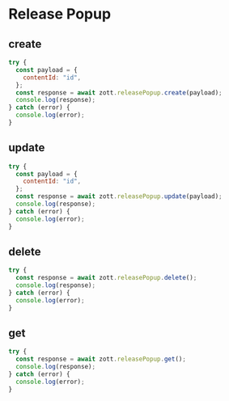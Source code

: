 # Release Popup

## create

```javascript
try {
  const payload = {
    contentId: "id",
  };
  const response = await zott.releasePopup.create(payload);
  console.log(response);
} catch (error) {
  console.log(error);
}
```

## update

```javascript
try {
  const payload = {
    contentId: "id",
  };
  const response = await zott.releasePopup.update(payload);
  console.log(response);
} catch (error) {
  console.log(error);
}
```

## delete

```javascript
try {
  const response = await zott.releasePopup.delete();
  console.log(response);
} catch (error) {
  console.log(error);
}
```

## get

```javascript
try {
  const response = await zott.releasePopup.get();
  console.log(response);
} catch (error) {
  console.log(error);
}
```
